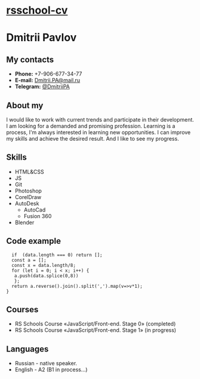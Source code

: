 # [rsschool-cv](https://dmitriipa.github.io/rsschool-cv/)

# Dmitrii Pavlov

## My contacts

* **Phone:** +7-906-677-34-77
* **E-mail:** [Dmitrii.PA@mail.ru](Dmitrii.PA@mail.ru)
* **Telegram:** [@DmitriiPA](https://t.me/DmitriiPA)

## About my

I would like to work with current trends and participate in their development. I am looking for a demanded and promising profession.
Learning is a process, I'm always interested in learning new opportunities. I can improve my skills and achieve the desired result. And I like to see my progress.

## Skills

* HTML&CSS
* JS
* Git
* Photoshop
* CorelDraw
* AutoDesk 
    + AutoCad
    + Fusion 360
* Blender

## Code example

```const dataReverse = function(data) {
  if  (data.length === 0) return [];
  const a = [];
  const x = data.length/8;
  for (let i = 0; i < x; i++) {
   a.push(data.splice(0,8))
   };
  return a.reverse().join().split(',').map(v=>v*1);
}
```

## Courses

* RS Schools Course «JavaScript/Front-end. Stage 0» (completed)
* RS Schools Course «JavaScript/Front-end. Stage 1» (in progress)

## Languages

* Russian - native speaker.
* English - A2 (B1 in process…)